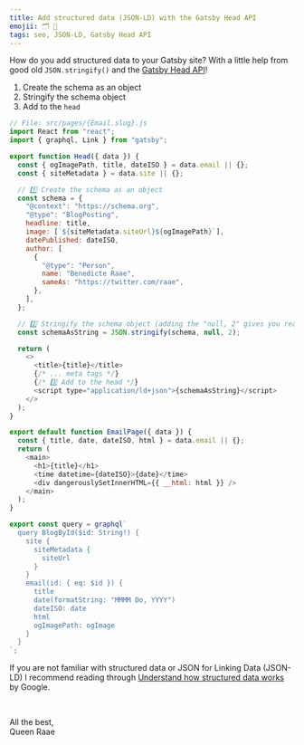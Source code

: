 ```yaml
---
title: Add structured data (JSON-LD) with the Gatsby Head API
emojii: 🗂 👤
tags: seo, JSON-LD, Gatsby Head API
---
```


How do you add structured data to your Gatsby site? With a little help from good old `JSON.stringify()` and the [Gatsby Head API](/posts/gatsby-head-api/)!

1. Create the schema as an object
2. Stringify the schema object
3. Add to the `head`

```js
// File: src/pages/{Email.slug}.js
import React from "react";
import { graphql, Link } from "gatsby";

export function Head({ data }) {
  const { ogImagePath, title, dateISO } = data.email || {};
  const { siteMetadata } = data.site || {};

  // 1️⃣ Create the schema as an object
  const schema = {
    "@context": "https://schema.org",
    "@type": "BlogPosting",
    headline: title,
    image: [`${siteMetadata.siteUrl}${ogImagePath}`],
    datePublished: dateISO,
    author: [
      {
        "@type": "Person",
        name: "Benedicte Raae",
        sameAs: "https://twitter.com/raae",
      },
    ],
  };

  // 2️⃣ Stringify the schema object (adding the "null, 2" gives you readable json)
  const schemaAsString = JSON.stringify(schema, null, 2);

  return (
    <>
      <title>{title}</title>
      {/* ... meta tags */}
      {/* 3️⃣ Add to the head */}
      <script type="application/ld+json">{schemaAsString}</script>
    </>
  );
}

export default function EmailPage({ data }) {
  const { title, date, dateISO, html } = data.email || {};
  return (
    <main>
      <h1>{title}</h1>
      <time datetime={dateISO}>{date}</time>
      <div dangerouslySetInnerHTML={{ __html: html }} />
    </main>
  );
}

export const query = graphql`
  query BlogById($id: String!) {
    site {
      siteMetadata {
        siteUrl
      }
    }
    email(id: { eq: $id }) {
      title
      date(formatString: "MMMM Do, YYYY")
      dateISO: date
      html
      ogImagePath: ogImage
    }
  }
`;
```

If you are not familiar with structured data or JSON for Linking Data (JSON-LD) I recommend reading through [Understand how structured data works](https://developers.google.com/search/docs/advanced/structured-data/intro-structured-data) by Google.

&nbsp;

All the best,  
Queen Raae
